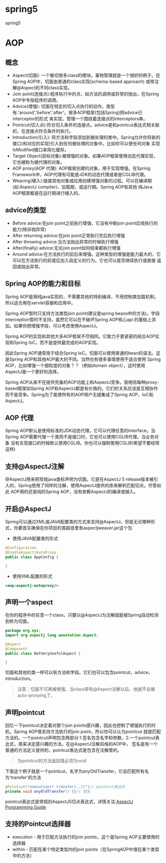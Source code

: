 # spring5
spring5

# AOP
## 概念
- Aspect(切面): 一个衡切很多class的模块。事物管理就是一个很好的例子。在Spring AOP中，切面由普通的class实现(schema-based approach)
或带注解@Aspect的不同class实现。
- Join point(连接点):程序执行中的点，如方法的调用或异常的抛出，在Spring AOP中专指程序的调用。
- Advice(增强): 切面在特定的切入点执行的动作。类型有:'around','before','after'。很多AOP框架(包括Spring)把advice已interceptor的形式
来实现，管理一个围绕着连接点的interceptors串。
- Pointcut(切入点):符合切入条件的连接点。advice是和pointcut表达式相关联的，在连接点符合条件时执行。
- Introduction(引入): 将方法和字段添加到被处理的类中。Spring允许你将新的接口(和对应的实现)引入到任何被处理的对象中。比如你可以使任何对象
实现IsModified接口来简化缓存。
- Target Object(目标对象):被增强的对象。如果AOP框架使用动态代理实现，它也被称为被代理的对象。
- AOP proxy(AOP 代理): AOP框架创建的对象，用于实现增强。在Spring Framework中，AOP代理有可能是JDK的动态代理或者是CGLIB代理。
- Weaving(植入):链接其他对象或应用创建增强对象的过程。可以在编译期(如:AspectJ compiler)，加载期，或运行期。Spring AOP和其他
纯Java AOP框架都是在运行期进行植入的。

## advice的类型
- Before advice:在join point之前执行增强，它没有中断join point后续执行的能力(除非抛异常)
- After returning advice:在join point正常执行完后执行增强
- After throwing advice:当方法抛出异常的时候执行增强
- After(finally) advice:无论join point如何结束都执行增强
- Around advice:在方法执行的前后来增强。这种类型的增强是能力最大的，它可以在方法执行的前或后加入自定义的行为。它也可以是否继续执行或直接
返回或抛出异常。

## Spring AOP的能力和目标
Spring AOP是用纯java实现的，不需要其他的特别编译，不用控制类加载机制，所以适合用在servlet容器和应用中。

Spring AOP暂时只支持方法类型join point(建议是spring beans中的方法)。字段interception暂时不支持，虽然它可以在不破坏Spring AOP核心api
的基础上添加。如果你想增强字段，可以考虑使用AspectJ。

Spring AOP的实现和其他大多AOP框架不尽相同。它致力于更紧密的结合AOP实现和Spring IoC，而不是提供最完成的AOP实现。

因此Spring AOP通常用于结合Spring IoC。切面可以使用普通的bean的语法。这是Spring AOP和其他AOP最大的不同。当然也有很多事情使用不适合使用
Spring AOP，比如增强一个细粒度的对象？？（例如domain object），这时使用AspectJ是一个更好的选择。

Spring AOP从来不在提供完备的AOP功能上和AspectJ竞争。我相信每种proxy-based框架如Spring AOP和AspectJ都是有价值的。它们的关系应该是互相协作
而不是竞争。Spring为了能使所有的AOP用户无缝集成了Spring AOP，IoC和AspectJ。

## AOP 代理
Spring AOP默认是使用标准的JDK动态代理。它可以代理任意的interface。当Spring AOP需要代理一个类而不是接口时，它也可以使用CGLIB代理。当业务对象
没有实现接口的时候默认使用CGLIB。你也可以强制使用CGLIB(希望不要经常这样)

## 支持@AspectJ注解
@AspectJ用来把常规java类标声明为切面。它是在AspectJ 5 release版本被引入的，Spring使用了同样的注解，使用AspectJ提供的库来解析匹配切点。尽管如此
AOP用的还是纯的Spring AOP，没有依赖AspectJ的编译或植入。

## 开启@AspectJ
Spring可以通过XML或JAVA配置类的方式来支持@AspectJ。但是无论哪种形式，你要首先确保在你项目的类路径里有aspectjweaver.jar这个包

- 使用JAVA配置类的形式
```java
@Configuration
@EnableAspectJAutoProxy
public class AppConfig {

}
```
- 使用XML配置的形式
```xml
<aop:aspectj-autoproxy/>
```

## 声明一个aspect
在你的程序中的任意一个class，只要以@AspectJ为注解就能被Spring自动检测到称为切面。
```java
package org.xyz;
import org.aspectj.lang.annotation.Aspect;

@Aspect
@Component
public class NotVeryUsefulAspect {

}
```
切面和其他的类一样可以有方法和字段。它们也可以包含pointcut，advice，introduction。
> 注意：切面不可再被增强。当class带有@Aspect注解以后，他就不会被auto-proxying了。

## 声明pointcut
回忆一下pointcut决定着对那个join points感兴趣，因此也控制了增强执行的时机。Spring AOP值支持方法执行的join point，所以你可以认为pointcut
就是匹配方法的。一个pointcut声明包含两部分:1.签名包含名字和参数，2.一个pointcut表达式，用来决定感兴趣的方法。在@AspectJ注解风格的AOP中，
签名是有一个普通的方法定义提供的，pointcut表达式是包含在注解里的。
> 为pointcut的方法返回值必须为void

下面这个例子就是一个pointcut，名字为anyOldTransfer，它会匹配所有名为'transfer'的方法
```java
@Pointcut("execution(* transfer(..))")// pointcut表达式
private void anyOldTransfer() {}// 签名
```
pointcut表达式是常规的AspectJ5切点表达式，详情关注:[AspectJ Programming Guide](https://www.eclipse.org/aspectj/doc/released/progguide/index.html)

## 支持的Pointcut选择器
- execution - 用于匹配方法执行的join points，这个是Spring AOP主要使用的选择器
- within - 匹配在某个特定类型内的join points（在SpringAOP中值在某个类型中的方法）




























